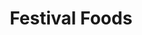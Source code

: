 ---
title: "Festival Foods"
url: /appleton/festival-foods-west-northland-avenue/
shop: supermarket
---